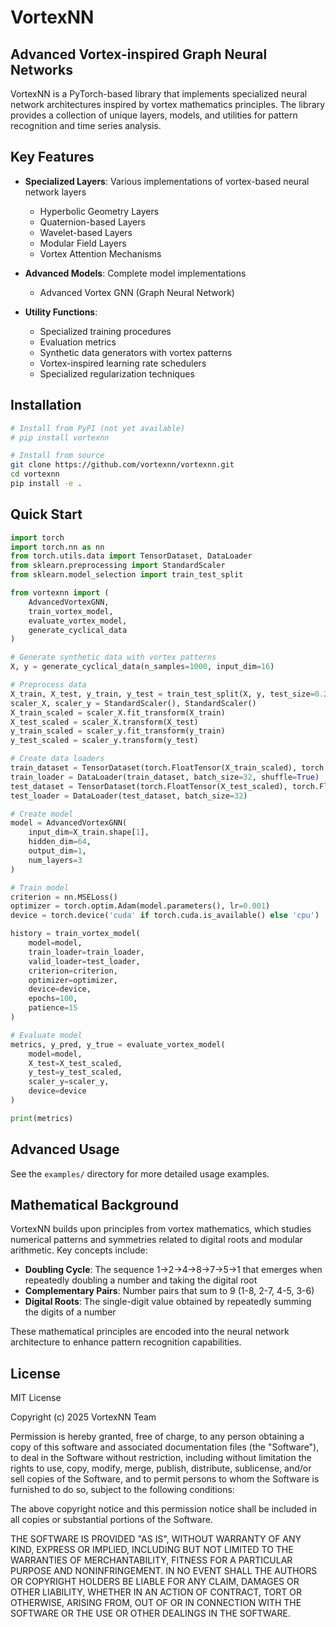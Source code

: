 # VortexNN

## Advanced Vortex-inspired Graph Neural Networks

VortexNN is a PyTorch-based library that implements specialized neural network architectures inspired by vortex mathematics principles. The library provides a collection of unique layers, models, and utilities for pattern recognition and time series analysis.

## Key Features

- **Specialized Layers**: Various implementations of vortex-based neural network layers
  - Hyperbolic Geometry Layers
  - Quaternion-based Layers
  - Wavelet-based Layers
  - Modular Field Layers
  - Vortex Attention Mechanisms

- **Advanced Models**: Complete model implementations
  - Advanced Vortex GNN (Graph Neural Network)

- **Utility Functions**:
  - Specialized training procedures
  - Evaluation metrics
  - Synthetic data generators with vortex patterns
  - Vortex-inspired learning rate schedulers
  - Specialized regularization techniques

## Installation

```bash
# Install from PyPI (not yet available)
# pip install vortexnn

# Install from source
git clone https://github.com/vortexnn/vortexnn.git
cd vortexnn
pip install -e .
```

## Quick Start

```python
import torch
import torch.nn as nn
from torch.utils.data import TensorDataset, DataLoader
from sklearn.preprocessing import StandardScaler
from sklearn.model_selection import train_test_split

from vortexnn import (
    AdvancedVortexGNN,
    train_vortex_model,
    evaluate_vortex_model,
    generate_cyclical_data
)

# Generate synthetic data with vortex patterns
X, y = generate_cyclical_data(n_samples=1000, input_dim=16)

# Preprocess data
X_train, X_test, y_train, y_test = train_test_split(X, y, test_size=0.2)
scaler_X, scaler_y = StandardScaler(), StandardScaler()
X_train_scaled = scaler_X.fit_transform(X_train)
X_test_scaled = scaler_X.transform(X_test)
y_train_scaled = scaler_y.fit_transform(y_train)
y_test_scaled = scaler_y.transform(y_test)

# Create data loaders
train_dataset = TensorDataset(torch.FloatTensor(X_train_scaled), torch.FloatTensor(y_train_scaled))
train_loader = DataLoader(train_dataset, batch_size=32, shuffle=True)
test_dataset = TensorDataset(torch.FloatTensor(X_test_scaled), torch.FloatTensor(y_test_scaled))
test_loader = DataLoader(test_dataset, batch_size=32)

# Create model
model = AdvancedVortexGNN(
    input_dim=X_train.shape[1],
    hidden_dim=64,
    output_dim=1,
    num_layers=3
)

# Train model
criterion = nn.MSELoss()
optimizer = torch.optim.Adam(model.parameters(), lr=0.001)
device = torch.device('cuda' if torch.cuda.is_available() else 'cpu')

history = train_vortex_model(
    model=model,
    train_loader=train_loader,
    valid_loader=test_loader,
    criterion=criterion,
    optimizer=optimizer,
    device=device,
    epochs=100,
    patience=15
)

# Evaluate model
metrics, y_pred, y_true = evaluate_vortex_model(
    model=model,
    X_test=X_test_scaled,
    y_test=y_test_scaled,
    scaler_y=scaler_y,
    device=device
)

print(metrics)
```

## Advanced Usage

See the `examples/` directory for more detailed usage examples.

## Mathematical Background

VortexNN builds upon principles from vortex mathematics, which studies numerical patterns and symmetries related to digital roots and modular arithmetic. Key concepts include:

- **Doubling Cycle**: The sequence 1→2→4→8→7→5→1 that emerges when repeatedly doubling a number and taking the digital root
- **Complementary Pairs**: Number pairs that sum to 9 (1-8, 2-7, 4-5, 3-6)
- **Digital Roots**: The single-digit value obtained by repeatedly summing the digits of a number

These mathematical principles are encoded into the neural network architecture to enhance pattern recognition capabilities.

## License

MIT License

Copyright (c) 2025 VortexNN Team

Permission is hereby granted, free of charge, to any person obtaining a copy
of this software and associated documentation files (the "Software"), to deal
in the Software without restriction, including without limitation the rights
to use, copy, modify, merge, publish, distribute, sublicense, and/or sell
copies of the Software, and to permit persons to whom the Software is
furnished to do so, subject to the following conditions:

The above copyright notice and this permission notice shall be included in all
copies or substantial portions of the Software.

THE SOFTWARE IS PROVIDED "AS IS", WITHOUT WARRANTY OF ANY KIND, EXPRESS OR
IMPLIED, INCLUDING BUT NOT LIMITED TO THE WARRANTIES OF MERCHANTABILITY,
FITNESS FOR A PARTICULAR PURPOSE AND NONINFRINGEMENT. IN NO EVENT SHALL THE
AUTHORS OR COPYRIGHT HOLDERS BE LIABLE FOR ANY CLAIM, DAMAGES OR OTHER
LIABILITY, WHETHER IN AN ACTION OF CONTRACT, TORT OR OTHERWISE, ARISING FROM,
OUT OF OR IN CONNECTION WITH THE SOFTWARE OR THE USE OR OTHER DEALINGS IN THE
SOFTWARE.
